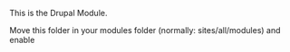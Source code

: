 This is the Drupal Module.

Move this folder in your modules folder (normally: sites/all/modules) and enable
